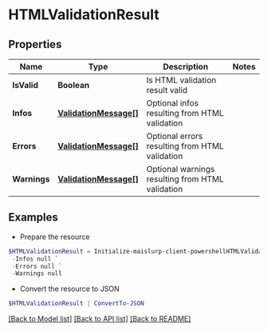 # HTMLValidationResult
## Properties

Name | Type | Description | Notes
------------ | ------------- | ------------- | -------------
**IsValid** | **Boolean** | Is HTML validation result valid | 
**Infos** | [**ValidationMessage[]**](ValidationMessage) | Optional infos resulting from HTML validation | 
**Errors** | [**ValidationMessage[]**](ValidationMessage) | Optional errors resulting from HTML validation | 
**Warnings** | [**ValidationMessage[]**](ValidationMessage) | Optional warnings resulting from HTML validation | 

## Examples

- Prepare the resource
```powershell
$HTMLValidationResult = Initialize-maislurp-client-powershellHTMLValidationResult  -IsValid null `
 -Infos null `
 -Errors null `
 -Warnings null
```

- Convert the resource to JSON
```powershell
$HTMLValidationResult | ConvertTo-JSON
```

[[Back to Model list]](../README#documentation-for-models) [[Back to API list]](../README#documentation-for-api-endpoints) [[Back to README]](../README)

